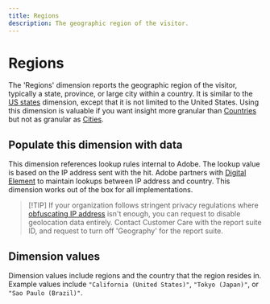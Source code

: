 ```yaml
---
title: Regions
description: The geographic region of the visitor.
---
```


# Regions

The 'Regions' dimension reports the geographic region of the visitor, typically a state, province, or large city within a country. It is similar to the [US states](us-states.md) dimension, except that it is not limited to the United States. Using this dimension is valuable if you want insight more granular than [Countries](countries.md) but not as granular as [Cities](cities.md).

## Populate this dimension with data 

This dimension references lookup rules internal to Adobe. The lookup value is based on the IP address sent with the hit. Adobe partners with [Digital Element](https://www.digitalelement.com/) to maintain lookups between IP address and country. This dimension works out of the box for all implementations.

> [!TIP] If your organization follows stringent privacy regulations where [obfuscating IP address](/help/admin/admin/general-acct-settings-admin.md) isn't enough, you can request to disable geolocation data entirely. Contact Customer Care with the report suite ID, and request to turn off 'Geography' for the report suite.

## Dimension values

Dimension values include regions and the country that the region resides in. Example values include `"California (United States)"`, `"Tokyo (Japan)"`, or `"Sao Paulo (Brazil)"`.

